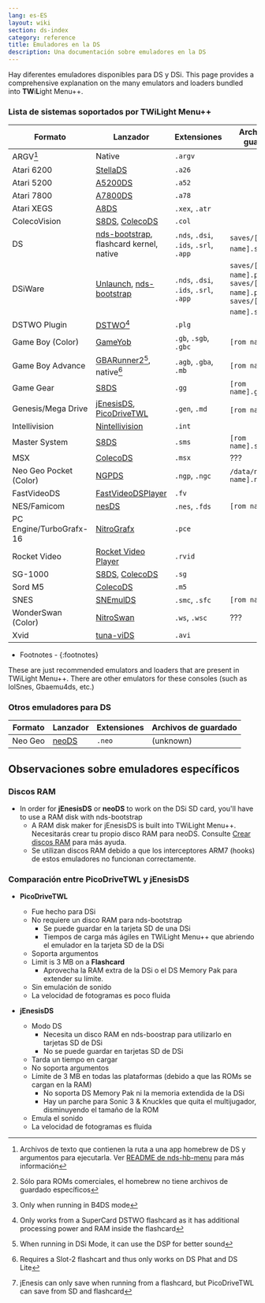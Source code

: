 ```yaml
---
lang: es-ES
layout: wiki
section: ds-index
category: reference
title: Emuladores en la DS
description: Una documentación sobre emuladores en la DS
---
```


Hay diferentes emuladores disponibles para DS y DSi. This page provides a comprehensive explanation on the many emulators and loaders bundled into **TW**i**L**ight Menu++.

### Lista de sistemas soportados por TWiLight Menu++

| Formato                 | Lanzador                                         | Extensiones                            | Archivos de guardado                                                       |
| ----------------------- | ------------------------------------------------ | -------------------------------------- | -------------------------------------------------------------------------- |
| ARGV[^1]                | Native                                           | `.argv`                                |                                                                            |
| Atari 6200              | [StellaDS][stellads]                             | `.a26`                                 |                                                                            |
| Atari 5200              | [A5200DS][a5200ds]                               | `.a52`                                 |                                                                            |
| Atari 7800              | [A7800DS][a7800ds]                               | `.a78`                                 |                                                                            |
| Atari XEGS              | [A8DS][a8ds]                                     | `.xex`, `.atr`                         |                                                                            |
| ColecoVision            | [S8DS][s8ds], [ColecoDS][colecods]               | `.col`                                 |                                                                            |
| DS                      | [nds-bootstrap][ndsbs], flashcard kernel, native | `.nds`, `.dsi`, `.ids`, `.srl`, `.app` | `saves/[rom name].sav`[^2]                                                 |
| DSiWare                 | [Unlaunch][unlaunch], [nds-bootstrap][ndsbs]     | `.nds`, `.dsi`, `.ids`, `.srl`, `.app` | `saves/[rom name].pub`, `saves/[rom name].prv`, `saves/[rom name].sav`[^7] |
| DSTWO Plugin            | [DSTWO][dstwo][^3]                               | `.plg`                                 |                                                                            |
| Game Boy (Color)        | [GameYob][gameyob]                               | `.gb`, `.sgb`, `.gbc`                  | `[rom name].sav`                                                           |
| Game Boy Advance        | [GBARunner2][gbarunner2][^4], native[^5]         | `.agb`, `.gba`, `.mb`                  | `[rom name].sav`                                                           |
| Game Gear               | [S8DS][s8ds]                                     | `.gg`                                  | `[rom name].gg.sav`                                                        |
| Genesis/Mega Drive      | [jEnesisDS][jenesis], [PicoDriveTWL][pdtwl]      | `.gen`, `.md`                          | `[rom name].srm`[^6]                                                       |
| Intellivision           | [Nintellivision][nintellivision]                 | `.int`                                 |                                                                            |
| Master System           | [S8DS][s8ds]                                     | `.sms`                                 | `[rom name].sms.sav`                                                       |
| MSX                     | [ColecoDS][colecods]                             | `.msx`                                 | ???                                                                        |
| Neo Geo Pocket (Color)  | [NGPDS][ngpds]                                   | `.ngp`, `.ngc`                         | `/data/ngpds/[rom name].ngp.fla`                                           |
| FastVideoDS             | [FastVideoDSPlayer][fastvideodsplayer]           | `.fv`                                  |                                                                            |
| NES/Famicom             | [nesDS][nesds]                                   | `.nes`, `.fds`                         | `[rom name].sav`                                                           |
| PC Engine/TurboGrafx-16 | [NitroGrafx][nitrografx]                         | `.pce`                                 |                                                                            |
| Rocket Video            | [Rocket Video Player][rvidplayer]                | `.rvid`                                |                                                                            |
| SG-1000                 | [S8DS][s8ds], [ColecoDS][colecods]               | `.sg`                                  |                                                                            |
| Sord M5                 | [ColecoDS][colecods]                             | `.m5`                                  |                                                                            |
| SNES                    | [SNEmulDS][snemulds]                             | `.smc`, `.sfc`                         | `[rom name].srm`                                                           |
| WonderSwan (Color)      | [NitroSwan][nitroswan]                           | `.ws`, `.wsc`                          | ???                                                                        |
| Xvid                    | [tuna-viDS][tunavids]                            | `.avi`                                 |                                                                            |

- Footnotes -
{:footnotes}

These are just recommended emulators and loaders that are present in TWiLight Menu++. There are other emulators for these consoles (such as lolSnes, Gbaemu4ds, etc.)

### Otros emuladores para DS

| Formato | Lanzador       | Extensiones | Archivos de guardado |
| ------- | -------------- | ----------- | -------------------- |
| Neo Geo | [neoDS][neods] | `.neo`      | (unknown)            |

## Observaciones sobre emuladores específicos
### Discos RAM
- In order for **jEnesisDS** or **neoDS** to work on the DSi SD card, you'll have to use a RAM disk with nds-bootstrap
    - A RAM disk maker for jEnesisDS is built into TWiLight Menu++. Necesitarás crear tu propio disco RAM para neoDS. Consulte [Crear discos RAM](../twilightmenu/creating-ram-disks) para más ayuda.
    - Se utilizan discos RAM debido a que los interceptores ARM7 (hooks) de estos emuladores no funcionan correctamente.

### Comparación entre PicoDriveTWL y jEnesisDS
- **PicoDriveTWL**
    - Fue hecho para DSi
    - No requiere un disco RAM para nds-bootstrap
        - Se puede guardar en la tarjeta SD de una DSi
        - Tiempos de carga más ágiles en TWiLight Menu++ que abriendo el emulador en la tarjeta SD de la DSi
    - Soporta argumentos
    - Limit is 3 MB on a **Flashcard**
        - Aprovecha la RAM extra de la DSi o el DS Memory Pak para extender su límite.
    - Sin emulación de sonido
    - La velocidad de fotogramas es poco fluida

- **jEnesisDS**
    - Modo DS
        - Necesita un disco RAM en nds-boostrap para utilizarlo en tarjetas SD de DSi
        - No se puede guardar en tarjetas SD de DSi
    - Tarda un tiempo en cargar
    - No soporta argumentos
    - Límite de 3 MB en todas las plataformas (debido a que las ROMs se cargan en la RAM)
        - No soporta DS Memory Pak ni la memoria extendida de la DSi
        - Hay un parche para Sonic 3 & Knuckles que quita el multijugador, disminuyendo el tamaño de la ROM
    - Emula el sonido
    - La velocidad de fotogramas es fluida


<!-- Links for tables -->
[^1]: Archivos de texto que contienen la ruta a una app homebrew de DS y argumentos para ejecutarla. Ver [README de nds-hb-menu](https://github.com/devkitPro/nds-hb-menu#passing-arguments) para más información
[^2]: Sólo para ROMs comerciales, el homebrew no tiene archivos de guardado específicos
[^7]: Only when running in B4DS mode
[^3]: Only works from a SuperCard DSTWO flashcard as it has additional processing power and RAM inside the flashcard
[^4]: When running in DSi Mode, it can use the DSP for better sound
[^5]: Requires a Slot-2 flashcart and thus only works on DS Phat and DS Lite
[^6]: jEnesis can only save when running from a flashcard, but PicoDriveTWL can save from SD and flashcard

[a5200ds]: https://github.com/wavemotion-dave/A5200DS
[a7800ds]: https://github.com/wavemotion-dave/A7800DS
[a8ds]: https://github.com/wavemotion-dave/A8DS
[colecods]: https://github.com/wavemotion-dave/ColecoDS
[dstwo]: http://eng.supercard.sc
[fastvideodsplayer]: https://github.com/Gericom/FastVideoDSPlayer
[gameyob]: https://github.com/Drenn1/GameYob
[gbarunner2]: https://github.com/Gericom/GBARunner2
[jenesis]: https://www.gamebrew.org/wiki/JEnesisDS
[ndsbs]: https://github.com/DS-Homebrew/nds-bootstrap
[nesds]: https://github.com/DS-Homebrew/NesDS
[ngpds]: https://github.com/FluBBaOfWard/NGPDS
[nitrografx]: https://www.gamebrew.org/wiki/NitroGrafx
[nitroswan]: https://github.com/FluBBaOfWard/NitroSwan
[pdtwl]: https://github.com/DS-Homebrew/PicoDriveTWL
[rvidplayer]: https://gbatemp.net/threads/539163
[s8ds]: https://github.com/FluBBaOfWard/S8DS
[snemulds]: https://www.gamebrew.org/wiki/SnemulDS_-_Revival
[stellads]: https://github.com/wavemotion-dave/StellaDS
[unlaunch]: https://problemkaputt.de/unlaunch.htm
[neods]: https://www.gamebrew.org/wiki/NeoDS
[nintellivision]: https://github.com/wavemotion-dave/NINTV-DS
[tunavids]: https://github.com/chishm/tuna-vids
